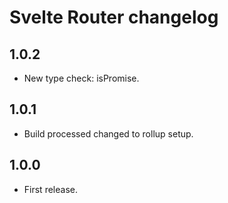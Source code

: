 # Svelte Router changelog

## 1.0.2

* New type check: isPromise.

## 1.0.1

* Build processed changed to rollup setup.

## 1.0.0

* First release.
